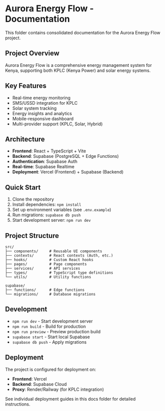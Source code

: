 # Aurora Energy Flow - Documentation

This folder contains consolidated documentation for the Aurora Energy Flow project.

## Project Overview

Aurora Energy Flow is a comprehensive energy management system for Kenya, supporting both KPLC (Kenya Power) and solar energy systems.

## Key Features

- Real-time energy monitoring
- SMS/USSD integration for KPLC
- Solar system tracking
- Energy insights and analytics
- Mobile-responsive dashboard
- Multi-provider support (KPLC, Solar, Hybrid)

## Architecture

- **Frontend**: React + TypeScript + Vite
- **Backend**: Supabase (PostgreSQL + Edge Functions)
- **Authentication**: Supabase Auth
- **Real-time**: Supabase Realtime
- **Deployment**: Vercel (Frontend) + Supabase (Backend)

## Quick Start

1. Clone the repository
2. Install dependencies: `npm install`
3. Set up environment variables (see `.env.example`)
4. Run migrations: `supabase db push`
5. Start development server: `npm run dev`

## Project Structure

```
src/
├── components/     # Reusable UI components
├── contexts/       # React contexts (Auth, etc.)
├── hooks/          # Custom React hooks
├── pages/          # Page components
├── services/       # API services
├── types/          # TypeScript type definitions
└── utils/          # Utility functions

supabase/
├── functions/      # Edge functions
└── migrations/     # Database migrations
```

## Development

- `npm run dev` - Start development server
- `npm run build` - Build for production
- `npm run preview` - Preview production build
- `supabase start` - Start local Supabase
- `supabase db push` - Apply migrations

## Deployment

The project is configured for deployment on:
- **Frontend**: Vercel
- **Backend**: Supabase Cloud
- **Proxy**: Render/Railway (for KPLC integration)

See individual deployment guides in this docs folder for detailed instructions.
